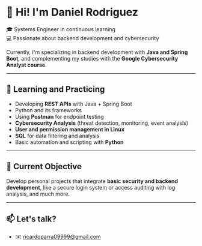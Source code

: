 # 👋 Hi! I'm Daniel Rodriguez

🎓 Systems Engineer in continuous learning  
💻 Passionate about backend development and cybersecurity

Currently, I'm specializing in backend development with **Java and Spring Boot**, and complementing my studies with the **Google Cybersecurity Analyst course**.

---

## 🚀 Learning and Practicing
- Developing **REST APIs** with Java + Spring Boot
- Python and its frameworks
- Using **Postman** for endpoint testing
- **Cybersecurity Analysis** (threat detection, monitoring, event analysis)
- **User and permission management in Linux**
- **SQL** for data filtering and analysis
- Basic automation and scripting with **Python**

---

## 🌱 Current Objective
Develop personal projects that integrate **basic security and backend development**, like a secure login system or access auditing with log analysis, and much more.

---

## 📫 Let's talk?
- ✉️ ricardoparra09999@gmail.com
